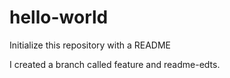 # hello-world
Initialize this repository with a README

I created a branch called feature and readme-edts.
